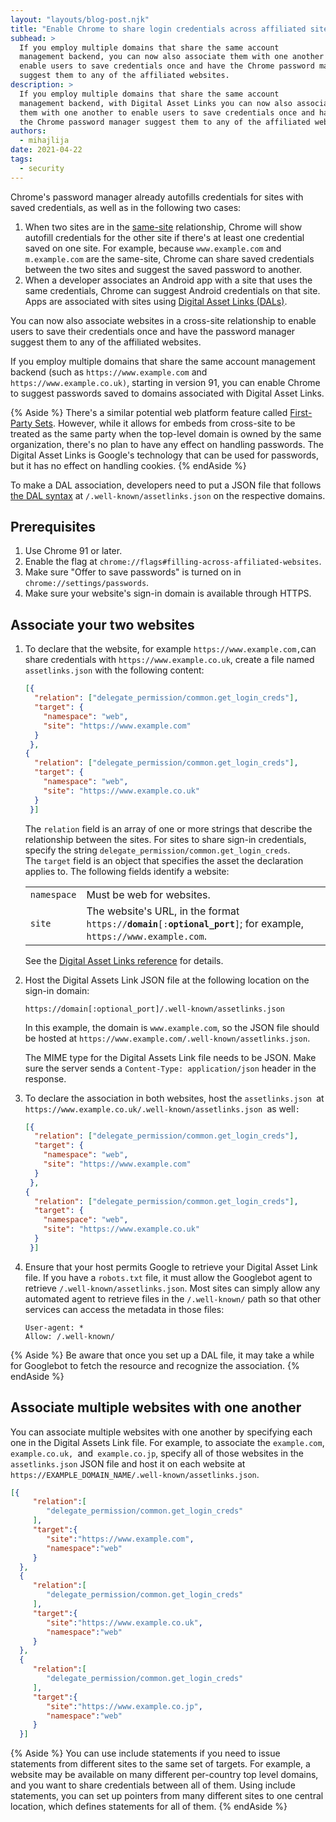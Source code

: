```yaml
---
layout: "layouts/blog-post.njk"
title: "Enable Chrome to share login credentials across affiliated sites"
subhead: >
  If you employ multiple domains that share the same account
  management backend, you can now also associate them with one another to
  enable users to save credentials once and have the Chrome password manager
  suggest them to any of the affiliated websites.
description: >
  If you employ multiple domains that share the same account
  management backend, with Digital Asset Links you can now also associate
  them with one another to enable users to save credentials once and have
  the Chrome password manager suggest them to any of the affiliated websites.
authors:
  - mihajlija
date: 2021-04-22
tags:
  - security
---
```


Chrome's password manager already autofills credentials for sites with saved
credentials, as well as in the following two cases:

1.  When two sites are in the
    [same-site](https://web.dev/same-site-same-origin/) relationship, Chrome
    will show autofill credentials for the other site if there's at least one
    credential saved on one site. For example, because `www.example.com` and
    `m.example.com` are the same-site, Chrome can share saved credentials
    between the two sites and suggest the saved password to another.
1.  When a developer associates an Android app with a site that uses the
    same credentials, Chrome can suggest Android credentials on that site. Apps
    are associated with sites using
    [Digital Asset Links (DALs)](https://developers.google.com/digital-asset-links/v1/getting-started).

You can now also associate websites in a cross-site relationship to enable users
to save their credentials once and have the password manager suggest them to any
of the affiliated websites.

If you employ multiple domains that share the same account management backend
(such as `https://www.example.com` and `https://www.example.co.uk)`, starting in
version 91, you can enable Chrome to suggest passwords saved to domains
associated with Digital Asset Links.

{% Aside %}
There's a similar potential web platform feature called [First-Party
Sets](https://github.com/privacycg/first-party-sets). However, while it allows
for  embeds from cross-site to be treated as the same party when the top-level
domain is owned by the same organization, there's no plan to have any effect on
handling passwords. The Digital Asset Links is Google's technology that can be
used for passwords, but it has no effect on handling cookies.
{% endAside %}

To make a DAL association, developers need to put a JSON file that follows
[the DAL syntax](https://developers.google.com/digital-asset-links/v1/statements)
at `/.well-known/assetlinks.json` on the respective domains.


## Prerequisites

1.  Use Chrome 91 or later.
1.  Enable the flag at `chrome://flags#filling-across-affiliated-websites`.
1.  Make sure "Offer to save passwords" is turned on in
    `chrome://settings/passwords`.
1.  Make sure your website's sign-in domain is available through HTTPS.

## Associate your two websites

1.  To declare that the website, for example
    `https://www.example.com,`can share credentials with
    `https://www.example.co.uk`, create a file named `assetlinks.json` with the
    following content:
    
    ```json
    [{
      "relation": ["delegate_permission/common.get_login_creds"],
      "target": {
        "namespace": "web",
        "site": "https://www.example.com"
      }
     },
    {
      "relation": ["delegate_permission/common.get_login_creds"],
      "target": {
        "namespace": "web",
        "site": "https://www.example.co.uk"
      }
     }]
     ```

    The `relation` field is an array of one or more strings that describe the
    relationship between the sites. For sites to share sign-in credentials,
    specify the string `delegate_permission/common.get_login_creds`.  
    The `target` field is an object that specifies the asset the declaration
    applies to. The following fields identify a website:

    <table>
      <tr>
        <td><code>namespace</code></td>
        <td>Must be web for websites.</td>
      </tr>
      <tr>
        <td><code>site</code></td>
        <td>The website's URL, in the format
        <code>https://<strong>domain</strong>[:<strong>optional_port</strong>]</code>;
        for example, <code>https://www.example.com</code>.</td>
      </tr>
    </table>

    See the
    [Digital Asset Links reference](https://developers.google.com/digital-asset-links/v1/statements)
    for details.

1.  Host the Digital Assets Link JSON file at the following location on
    the sign-in domain:

    `https://domain[:optional_port]/.well-known/assetlinks.json`

    In this example, the domain is `www.example.com`, so the JSON file should
    be hosted at `https://www.example.com/.well-known/assetlinks.json`.  
    
    The MIME type for the Digital Assets Link file needs to be JSON. Make sure
    the server sends a `Content-Type: application/json` header in the response.

1.  To declare the association in both websites, host the
    `assetlinks.json `at `https://www.example.co.uk/.well-known/assetlinks.json
    `as well`:`

    ```json
    [{
      "relation": ["delegate_permission/common.get_login_creds"],
      "target": {
        "namespace": "web",
        "site": "https://www.example.com"
      }
     },
    {
      "relation": ["delegate_permission/common.get_login_creds"],
      "target": {
        "namespace": "web",
        "site": "https://www.example.co.uk"
      }
     }]
     ```

1.  Ensure that your host permits Google to retrieve your Digital Asset
    Link file. If you have a `robots.txt` file, it must allow the Googlebot
    agent to retrieve `/.well-known/assetlinks.json`. Most sites can simply
    allow any automated agent to retrieve files in the `/.well-known/` path so
    that other services can access the metadata in those files:

    ```
    User-agent: *
    Allow: /.well-known/
    ```

{% Aside %}
Be aware that once you set up a DAL file, it may take a while for Googlebot to fetch the
resource and recognize the association.
{% endAside %}

## Associate multiple websites with one another

You can associate multiple websites with one another by specifying each one in
the Digital Assets Link file. For example, to associate the `example.com`,
`example.co.uk, `and` example.co.jp`, specify all of those websites in the
`assetlinks.json` JSON file and host it on each website at
`https://EXAMPLE_DOMAIN_NAME/.well-known/assetlinks.json`.

```json
[{  
     "relation":[  
        "delegate_permission/common.get_login_creds"  
     ],  
     "target":{  
        "site":"https://www.example.com",  
        "namespace":"web"  
     }  
  },  
  {  
     "relation":[  
        "delegate_permission/common.get_login_creds"  
     ],  
     "target":{  
        "site":"https://www.example.co.uk",  
        "namespace":"web"  
     }  
  },  
  {  
     "relation":[  
        "delegate_permission/common.get_login_creds"  
     ],  
     "target":{  
        "site":"https://www.example.co.jp",  
        "namespace":"web"  
     }  
  }]
```

{% Aside %}
You can use include statements if you need to issue statements from
different sites to the same set of targets. For example, a website may be
available on many different per-country top level domains, and you want to share
credentials between all of them. Using include statements, you can set up
pointers from many different sites to one central location, which defines
statements for all of them.
{% endAside %}

